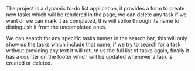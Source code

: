 The project is a dynamic to-do list application, it provides a form to create new tasks which will be rendered in the page, we can delete any task if we want or we can mark it as completed, this will strike through its name to distinguish it from the uncompleted ones.

We can search for any specific tasks names in the search bar, this will only show us the tasks which include that name, if we try to search for a task without providing any text it will return us the full list of tasks again, finally it has a counter on the footer which will be updated whenever a task is created or deleted.
